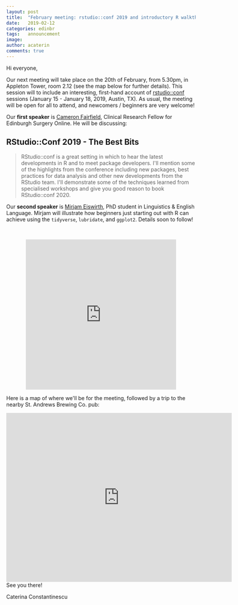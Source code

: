 ```yaml
---
layout: post
title:  "February meeting: rstudio::conf 2019 and introductory R walkthrough"
date:   2019-02-12
categories: edinbr
tags:   announcement
image:
author: acaterin
comments: true
---
```




Hi everyone,
<br/>

Our next meeting will take place on the 20th of February, from 5.30pm, in Appleton Tower, room 2.12 (see the map below for further details). This session will to include an interesting, first-hand account of [rstudio::conf](https://www.rstudio.com/conference/) sessions (January 15 - January 18, 2019, Austin, TX). As usual, the meeting will be open for all to attend, and newcomers / beginners are very welcome!

Our **first speaker** is [Cameron Fairfield](https://www.ed.ac.uk/surgery/research/resfellows-clinicalandecatlecturers/cameron-fairfield), Clinical Research Fellow for Edinburgh Surgery Online. He will be discussing:

## RStudio::Conf 2019 - The Best Bits

>RStudio::conf is a great setting in which to hear the latest developments in R and to meet package developers. I'll mention some of the highlights from the conference including new packages, best practices for data analysis and other new developments from the RStudio team. I'll demonstrate some of the techniques learned from specialised workshops and give you good reason to book RStudio::conf 2020.


Our **second speaker** is [Mirjam Eiswirth](https://www.ed.ac.uk/profile/mirjam-eiswirth), PhD student in Linguistics & English Language. Mirjam will illustrate how beginners just starting out with R can achieve using the `tidyverse`, `lubridate`, and `ggplot2`. Details soon to follow!





<br/>

<p align="center"><iframe src="http://meetu.ps/3jwlVm" width="400" height="400" frameborder="0"></iframe></p>


Here is a map of where we'll be for the meeting, followed by a trip to the nearby St. Andrews Brewing Co. pub:

<iframe src="https://www.google.com/maps/embed?pb=!1m18!1m12!1m3!1d2234.2880000891505!2d-3.189197783961754!3d55.94438008466733!2m3!1f0!2f0!3f0!3m2!1i1024!2i768!4f13.1!3m3!1m2!1s0x4887c783851c5b41%3A0x3d222164a50901a6!2sAppleton+Tower%2C+11+Crichton+St%2C+Edinburgh+EH8+9LE!5e0!3m2!1sen!2suk!4v1550009756304" width="600" height="450" frameborder="0" style="border:0" allowfullscreen></iframe>

<br/>
See you there!

Caterina Constantinescu
